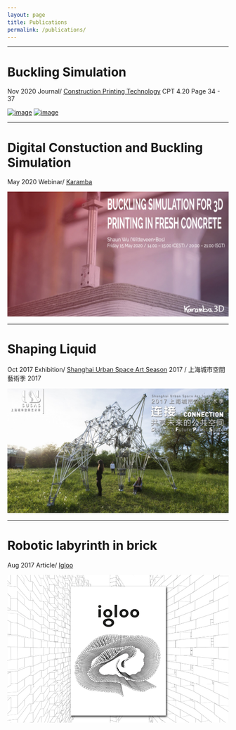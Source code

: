 ```yaml
---
layout: page
title: Publications
permalink: /publications/
---
```

-----

# Buckling Simulation
Nov 2020
Journal/ [Construction Printing Technology][CPT] CPT 4.20 Page 34 - 37

[![image](/assets/publication/BucklingSimulation_01.jpeg)](/assets/publication/BucklingSimulation_01.jpeg)
[![image](/assets/publication/BucklingSimulation_02.jpeg)](/assets/publication/BucklingSimulation_02.jpeg)

-----

# Digital Constuction and Buckling Simulation
May 2020
Webinar/ [Karamba][KABA]

[![image](/assets/publication/200515_Webinar_3dPrintConcrete.jpg)](/assets/publication/200515_Webinar_3dPrintConcrete.jpg)

-----

# Shaping Liquid
Oct 2017
Exhibition/ [Shanghai Urban Space Art Season][SUSAS] 2017 / 上海城市空間藝術季 2017

[![image](/assets/publication/SUSASoct15_3month.jpg)](/assets/publication/SUSASoct15_3month.jpg)

-----

# Robotic labyrinth in brick
Aug 2017
Article/ [Igloo][ILOO]

[![image](/assets/publication/igloo.jpg)](/assets/publication/igloo.jpg)


[CPT]: https://www.cpt-worldwide.com/
[KABA]: https://www.karamba3d.com/webinar/15-may-2020-3dprintconcrete/
[SUSAS]: http://www.susas.com.cn/2017susas/index.html
[ILOO]: https://www.igloo.ro/igloo-179-parametricism-si-reprezentare/
